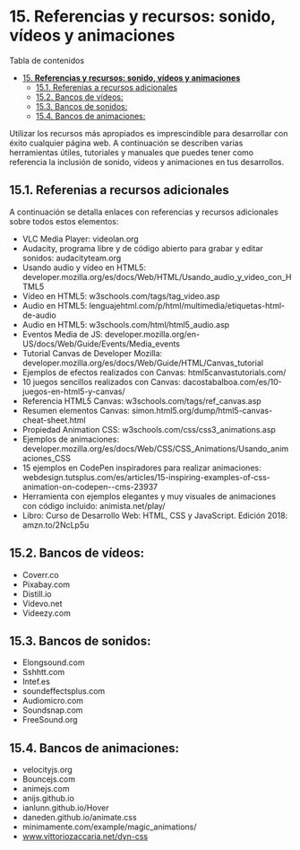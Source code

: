 # 15. **Referencias y recursos: sonido, vídeos y animaciones**

Tabla de contenidos

- [15. **Referencias y recursos: sonido, vídeos y animaciones**](#15-referencias-y-recursos-sonido-vídeos-y-animaciones)
  - [15.1. Referenias a recursos adicionales](#151-referenias-a-recursos-adicionales)
  - [15.2. Bancos de vídeos:](#152-bancos-de-vídeos)
  - [15.3. Bancos de sonidos:](#153-bancos-de-sonidos)
  - [15.4. Bancos de animaciones:](#154-bancos-de-animaciones)

Utilizar los recursos más apropiados es imprescindible para desarrollar con éxito cualquier página web. A continuación se describen varias herramientas útiles, tutoriales y manuales que puedes tener como referencia la inclusión de sonido, vídeos y animaciones en tus desarrollos.

## 15.1. Referenias a recursos adicionales

A continuación se detalla enlaces con referencias y recursos adicionales sobre todos estos elementos:

- VLC Media Player: videolan.org
- Audacity, programa libre y de código abierto para grabar y editar sonidos: audacityteam.org
- Usando audio y vídeo en HTML5: developer.mozilla.org/es/docs/Web/HTML/Usando_audio_y_video_con_HTML5
- Vídeo en HTML5: w3schools.com/tags/tag_video.asp
- Audio en HTML5: lenguajehtml.com/p/html/multimedia/etiquetas-html-de-audio
- Audio en HTML5: w3schools.com/html/html5_audio.asp
- Eventos Media de JS: developer.mozilla.org/en-US/docs/Web/Guide/Events/Media_events
- Tutorial Canvas de Developer Mozilla: developer.mozilla.org/es/docs/Web/Guide/HTML/Canvas_tutorial
- Ejemplos de efectos realizados con Canvas: html5canvastutorials.com/
- 10 juegos sencillos realizados con Canvas: dacostabalboa.com/es/10-juegos-en-html5-y-canvas/
- Referencia HTML5 Canvas: w3schools.com/tags/ref_canvas.asp
- Resumen elementos Canvas: simon.html5.org/dump/html5-canvas-cheat-sheet.html
- Propiedad Animation CSS: w3schools.com/css/css3_animations.asp
- Ejemplos de animaciones: developer.mozilla.org/es/docs/Web/CSS/CSS_Animations/Usando_animaciones_CSS
- 15 ejemplos en CodePen inspiradores para realizar animaciones: webdesign.tutsplus.com/es/articles/15-inspiring-examples-of-css-animation-on-codepen--cms-23937
- Herramienta con ejemplos elegantes y muy visuales de animaciones con código incluido: animista.net/play/
- Libro: Curso de Desarrollo Web: HTML, CSS y JavaScript. Edición 2018: amzn.to/2NcLp5u

## 15.2. Bancos de vídeos:

- Coverr.co
- Pixabay.com
- Distill.io
- Videvo.net
- Videezy.com

## 15.3. Bancos de sonidos:

- Elongsound.com
- Sshhtt.com
- Intef.es
- soundeffectsplus.com
- Audiomicro.com
- Soundsnap.com
- FreeSound.org

## 15.4. Bancos de animaciones:

- velocityjs.org
- Bouncejs.com
- animejs.com
- anijs.github.io
- ianlunn.github.io/Hover
- daneden.github.io/animate.css
- minimamente.com/example/magic_animations/
- www.vittoriozaccaria.net/dyn-css